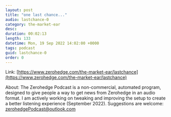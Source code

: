 ```yaml
---
layout: post
title: "one last chance..."
audio: lastchance-0
category: the-market-ear
desc: 
duration: 00:02:13
length: 133
datetime: Mon, 19 Sep 2022 14:02:00 +0000
tags: podcast
guid: lastchance-0
order: 0
---
```



Link: [https://www.zerohedge.com/the-market-ear/lastchance](https://www.zerohedge.com/the-market-ear/lastchance)

About: The Zerohedge Podcast is a non-commercial, automated program, designed to give people a way to get news from Zerohedge in an audio format.  I am actively working on tweaking and improving the setup to create a better listening experience (September 2022).  Suggestions are welcome: [zerohedgePodcast@outlook.com](mailto:zerohedgePodcast@outlook.com)
